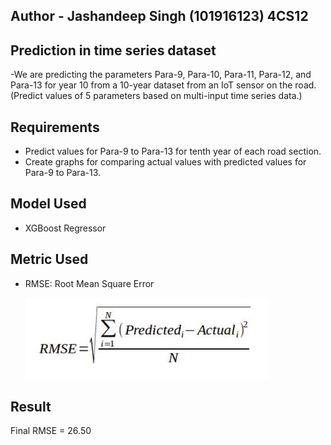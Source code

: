 ## Author - Jashandeep Singh (101916123) 4CS12
## Prediction in time series dataset
 
-We are predicting the parameters Para-9, Para-10, Para-11, Para-12, and Para-13 for year 10 from a 10-year dataset from an IoT sensor on the road. (Predict values of 5 parameters based on multi-input time series data.)


## Requirements

- Predict values for Para-9 to Para-13 for tenth year of each road section.
- Create graphs for comparing actual values with predicted values for Para-9 to Para-13.

## Model Used

- XGBoost Regressor

## Metric Used

- RMSE: Root Mean Square Error

  ![](images/RMSE1.jpg)

## Result

Final RMSE = 26.50
